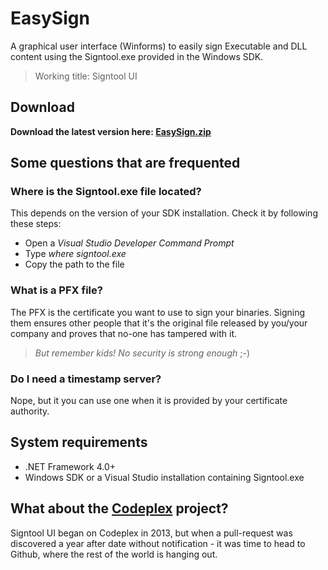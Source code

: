 # EasySign
A graphical user interface (Winforms) to easily sign Executable and DLL content using the Signtool.exe provided in the Windows SDK.

> Working title: Signtool UI

## Download
**Download the latest version here: [EasySign.zip](https://github.com/BAPostma/SigntoolUI/releases/latest)**

## Some questions that are frequented
### Where is the Signtool.exe file located?
This depends on the version of your SDK installation.
Check it by following these steps:
* Open a *Visual Studio Developer Command Prompt*
* Type _where signtool.exe_
* Copy the path to the file

### What is a PFX file?
The PFX is the certificate you want to use to sign your binaries. Signing them ensures other people that it's the original file released by you/your company and proves that no-one has tampered with it.
> _But remember kids! No security is strong enough_ ;-)

### Do I need a timestamp server?
Nope, but it you can use one when it is provided by your certificate authority.

## System requirements
* .NET Framework 4.0+
* Windows SDK or a Visual Studio installation containing Signtool.exe

## What about the [Codeplex](https://easysign.codeplex.com/) project?
Signtool UI began on Codeplex in 2013, but when a pull-request was discovered a year after date without notification - it was time to head to Github, where the rest of the world is hanging out.
